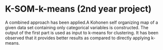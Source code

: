 # K-SOM-k-means (2nd year project)
A combined approach has been applied.A Kohonen self organizing map of a given data set containing only categorical variables is constructed. The output of the first part is used as input to k-means for clustering. It has been observed that it provides better results as compared to directly applying k-means. 
